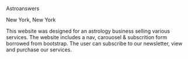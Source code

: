 Astroanswers

New York, New York

This website was designed for an astrology business selling various services. The website includes a nav, carouosel & subscrition form borrowed from bootstrap. The user can subscribe to our newsletter, view and purchase our services.
